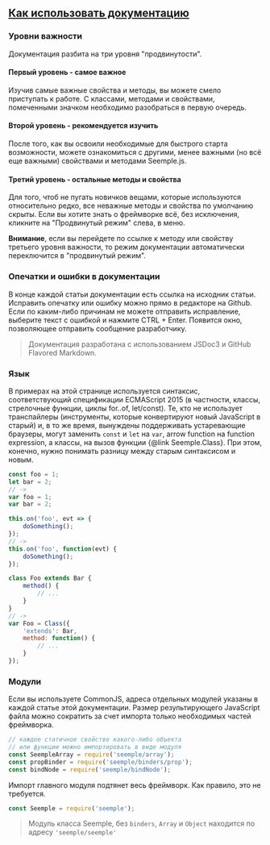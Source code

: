 ## [Как использовать документацию](#!website-instructions)

### Уровни важности
Документация разбита на три уровня "продвинутости".

#### <i class="imp-level-1"></i> Первый уровень - самое важное
Изучив самые важные свойства и методы, вы можете смело приступать к работе. С классами, методами и свойствами, помеченными значком <i class="imp-level-1"></i> необходимо разобраться в первую очередь.

#### <i class="imp-level-2"></i> Второй уровень - рекомендуется изучить
После того, как вы освоили необходимые для быстрого старта возможности, можете ознакомиться с другими, менее важными (но всё еще важными) свойствами и методами Seemple.js.

#### <i class="imp-level-3"></i> Третий уровень - остальные методы и свойства
Для того, чтоб не пугать новичков вещами, которые используются относительно редко, все неважные методы и свойства по умолчанию скрыты. Если вы хотите знать о фреймворке всё, без исключения, кликните на "Продвинутый режим" слева, в меню.

**Внимание**, если вы перейдете по ссылке к методу или свойству третьего уровня важности, то режим документации автоматически переключится в "продвинутый режим".

### Опечатки и ошибки в документации

В конце каждой статьи документации есть ссылка на исходник статьи. Исправить опечатку или ошибку можно прямо в редакторе на Github. Если по каким-либо причинам не можете отправить исправление, выберите текст с ошибкой и нажмите CTRL + Enter. Появится окно, позволяющее отправить сообщение разработчику.

> Документация разработана с использованием JSDoc3 и GitHub Flavored Markdown.

### Язык

В примерах на этой странице используется синтаксис, соответствующий спецификации ECMAScript 2015 (в частности, классы, стрелочные функции, циклы for..of, let/const). Те, кто не использует транспайлеры (инструменты, которые конвертируют новый JavaScript в старый) и, в то же время, вынуждены поддерживать устаревающие браузеры, могут заменить ``const`` и ``let`` на ``var``, arrow function на function expression, а классы, на вызов функции {@link Seemple.Class}. При этом, конечно, нужно понимать разницу между старым синтаксисом и новым.

```js
const foo = 1;
let bar = 2;
// ->
var foo = 1;
var bar = 2;
```

```js
this.on('foo', evt => {
    doSomething();
});
// ->
this.on('foo', function(evt) {
    doSomething();
});
```

```js
class Foo extends Bar {
    method() {
        // ...
    }
}
// ->
var Foo = Class({
    'extends': Bar,
    method: function() {
        // ...
    }
});
```


### Модули

Если вы используете CommonJS, адреса отдельных модулей указаны в каждой статье этой документации. Размер результирующего JavaScript файла можно сократить за  счет импорта только необходимых частей фреймворка.


```js
// каждое статичное свойство какого-либо объекта
// или функции можно импортировать в виде модуля
const SeempleArray = require('seemple/array');
const propBinder = require('seemple/binders/prop');
const bindNode = require('seemple/bindNode');
```

Импорт главного модуля подтянет весь фреймворк. Как правило, это не требуется.
```js
const Seemple = require('seemple');
```

> Модуль класса Seemple, без ``binders``, ``Array`` и ``Object`` находится по адресу ``'seemple/seemple'``
